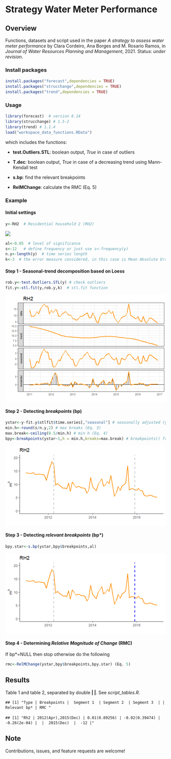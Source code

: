 Strategy Water Meter Performance
================

## Overview

Functions, datasets and script used in the paper *A strategy to assess
water meter performance* by Clara Cordeiro, Ana Borges and M. Rosario
Ramos, in *Journal of Water Resources Planning and Management*, 2021.
Status: *under revision*.

### Install packages

``` r
install.packages("forecast",dependencies = TRUE)
install.packages("strucchange",dependencies = TRUE)
install.packages("trend",dependencies = TRUE)
```

### Usage

``` r
library(forecast)  # version 8.14
library(strucchange) # 1.5-2
library(trend) # 1.1.4
load("workspace_data_functions.RData")
```

which includes the functions:

-   **test.Outliers.STL**: boolean output, *True* in case of outliers

-   **T.dec**: boolean output, *True* in case of a decreasing trend
    using Mann-Kendall test

-   **s.bp**: find the relevant breakpoints

-   **RelMChange**: calculate the RMC (Eq. 5)

### Example

#### Initial settings

``` r
y<-RH2  # Residential household 2 (RH2)
```

<img src="OutroReadme_files/figure-gfm/unnamed-chunk-4-1.png" style="display: block; margin: auto;" />

``` r
al<-0.05  # level of significance
s<-12   # define frequency or just use s<-frequency(y)
n.y<-length(y)  # time series length
k<-3  # the error measure considered, in this case is Mean Absolute Error (MAE). However, it can be set as Mean Error (ME) (k<-1), or Root Mean Square Error (RMSE) (k<-2), see function accuracy() at package forecast for more information about it
```

#### Step 1 - Seasonal-trend decomposition based on Loess

``` r
rob.y<-test.Outliers.STL(y) # check outliers
fit.y<-stl.fit(y,rob.y,k)  # stl.fit function
```

<img src="Readme_files/figure-gfm/unnamed-chunk-5-1.png" style="display: block; margin: auto;" />

#### Step 2 - Detecting *breakpoints* (bp)

``` r
ystar<-y-fit.y$stlfit$time.series[,"seasonal"] # seasonally adjusted (y*)  (Eq.2)
min.h<-round(s/n.y,2) # max breaks (Eq. 3)
max.break<-ceiling(0.5/min.h) # min h (Eq. 4)
bpy<-breakpoints(ystar~1,h = min.h,breaks=max.break) # breakpoints() from package strucchange
```

<img src="Readme_files/figure-gfm/unnamed-chunk-6-1.png" style="display: block; margin: auto;" />

#### Step 3 - Detecting *relevant breakpoints* (bp\*)

``` r
bpy.star<-s.bp(ystar,bpy$breakpoints,al)
```

<img src="Readme_files/figure-gfm/unnamed-chunk-7-1.png" style="display: block; margin: auto;" />

#### Step 4 - Determining *Relative Magnitude of Change* (RMC)

If bp\*=NULL then stop otherwise do the following

``` r
rmc<-RelMChange(ystar,bpy$breakpoints,bpy.star) (Eq. 5)
```

## Results

Table 1 and table 2, separated by double **\| \|**. See
*script\_tables.R*.

    ## [1] "Type | Breakpoints |  Segment 1  | Segment 2  | Segment 3  | | Relevant bp* | RMC "

    ## [1] "Rh2 | 2012(Apr),2015(Dec) | 0.01(0.89256) | -0.02(0.39474) | -0.26(2e-04) |  |  2015(Dec)  |  -12 |"

## Note

Contributions, issues, and feature requests are welcome!
